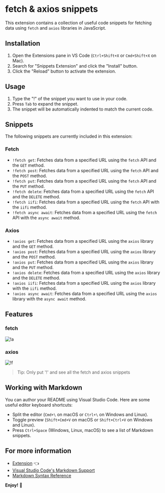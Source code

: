# fetch & axios snippets 

This extension contains a collection of useful code snippets for fetching data using `fetch` and `axios` libraries in JavaScript.

## Installation
<!-- 5wpib6asmrgzogqic5hlltv7j5evyulg7e2rjpzco7l2h2fyklwa -->
1. Open the Extensions pane in VS Code (`Ctrl+Shift+X` or `Cmd+Shift+X` on Mac).
2. Search for "Snippets Extension" and click the "Install" button.
3. Click the "Reload" button to activate the extension.

## Usage

1. Type the "!" of the snippet you want to use in your code.
2. Press `Tab` to expand the snippet.
3. The snippet will be automatically indented to match the current code.

## Snippets

The following snippets are currently included in this extension:

### Fetch

-   `!fetch get`: Fetches data from a specified URL using the `fetch` API and the `GET` method.
-   `!fetch post`: Fetches data from a specified URL using the `fetch` API and the `POST` method.
-   `!fetch put`: Fetches data from a specified URL using the `fetch` API and the `PUT` method.
-   `!fetch delete`: Fetches data from a specified URL using the `fetch` API and the `DELETE` method.
-   `!fetch iifi`: Fetches data from a specified URL using the `fetch` API with the `iifi` method.
-   `!fetch async await`: Fetches data from a specified URL using the `fetch` API with the `async await` method.

### Axios

-   `!axios get`: Fetches data from a specified URL using the `axios` library and the `GET` method.
-   `!axios post`: Fetches data from a specified URL using the `axios` library and the `POST` method.
-   `!axios put`: Fetches data from a specified URL using the `axios` library and the `PUT` method.
-   `!axios delete`: Fetches data from a specified URL using the `axios` library and the `DELETE` method.
-   `!axios iifi`: Fetches data from a specified URL using the `axios` library with the `iifi` method.
-   `!axios async await`: Fetches data from a specified URL using the `axios` library with the `async await` method.

## Features

### fetch

![!a](https://user-images.githubusercontent.com/104666876/214819324-6110ca2f-c707-4834-9de2-2537c6dac187.png)

### axios

![!f](https://user-images.githubusercontent.com/104666876/214819336-06049343-a344-4ee0-b0c7-c6d7f3e7b7d3.png)

> Tip: Only put '!' and see all the fetch and axios snippets

## Working with Markdown

You can author your README using Visual Studio Code. Here are some useful editor keyboard shortcuts:

-   Split the editor (`Cmd+\` on macOS or `Ctrl+\` on Windows and Linux).
-   Toggle preview (`Shift+Cmd+V` on macOS or `Shift+Ctrl+V` on Windows and Linux).
-   Press `Ctrl+Space` (Windows, Linux, macOS) to see a list of Markdown snippets.

## For more information
-   [Extension](https://marketplace.visualstudio.com/items?itemName=hrithikvishwakarma001.fetch-axios-snippets) 👈
-   [Visual Studio Code's Markdown Support](http://code.visualstudio.com/docs/languages/markdown)
-   [Markdown Syntax Reference](https://help.github.com/articles/markdown-basics/)

**Enjoy!** 🎉
